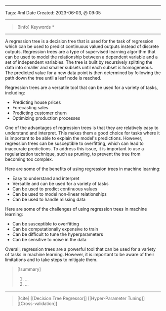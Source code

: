 ------------------------- 
Tags: #ml 
Date Created:  2023-06-03, @ 09:05

---
>[!info] Keywords
>*




--------

A regression tree is a decision tree that is used for the task of regression which can be used to predict continuous valued outputs instead of discrete outputs. Regression trees are a type of supervised learning algorithm that can be used to model the relationship between a dependent variable and a set of independent variables. The tree is built by recursively splitting the data into smaller and smaller subsets until each subset is homogeneous. The predicted value for a new data point is then determined by following the path down the tree until a leaf node is reached.

Regression trees are a versatile tool that can be used for a variety of tasks, including:

- Predicting house prices
- Forecasting sales
- Predicting customer churn
- Optimizing production processes

One of the advantages of regression trees is that they are relatively easy to understand and interpret. This makes them a good choice for tasks where it is important to be able to explain the model's predictions. However, regression trees can be susceptible to overfitting, which can lead to inaccurate predictions. To address this issue, it is important to use a regularization technique, such as pruning, to prevent the tree from becoming too complex.

Here are some of the benefits of using regression trees in machine learning:

- Easy to understand and interpret
- Versatile and can be used for a variety of tasks
- Can be used to predict continuous values
- Can be used to model non-linear relationships
- Can be used to handle missing data

Here are some of the challenges of using regression trees in machine learning:

- Can be susceptible to overfitting
- Can be computationally expensive to train
- Can be difficult to tune the hyperparameters
- Can be sensitive to noise in the data

Overall, regression trees are a powerful tool that can be used for a variety of tasks in machine learning. However, it is important to be aware of their limitations and to take steps to mitigate them.



>[!summary] 
>1. ...
>2. ...

----
>[!cite]
> [[Decision Tree Regressor]]
> [[Hyper-Parameter Tuning]]
> [[Cross-validation]]
> []()
